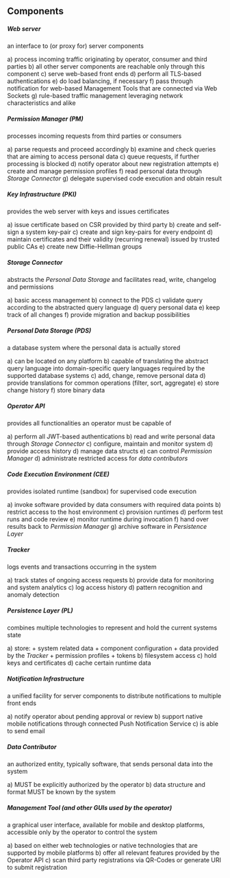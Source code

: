 ## Components



##### Web server 
an interface to (or proxy for) server components

a)  process incoming traffic originating by operator, consumer and third parties
b)  all other server components are reachable only through this component
c)  serve web-based front ends
d)  perform all TLS-based authentications
e)  do load balancing, if necessary
f)  pass through notification for web-based Management Tools that are connected via Web Sockets
g)  rule-based traffic management leveraging network characteristics and alike  


##### Permission Manager *(PM)*
processes incoming requests from third parties or consumers

a)  parse requests and proceed accordingly
b)  examine and check queries that are aiming to access personal data
c)  queue requests, if further processing is blocked 
d)  notify operator about new registration attempts
e)  create and manage permission profiles
f)  read personal data through *Storage Connector*
g)  delegate supervised code execution and obtain result


##### Key Infrastructure (PKI)
provides the web server with keys and issues certificates
  
a)  issue certificate based on CSR provided by third party
b)  create and self-sign a system key-pair 
c)  create and sign key-pairs for every endpoint
d)  maintain certificates and their validity (recurring renewal) issued by trusted public CAs
e)  create new Diffie-Hellman groups


##### Storage Connector
abstracts the *Personal Data Storage* and facilitates read, write, changelog and permissions

a)  basic access management
b)  connect to the PDS
c)  validate query according to the abstracted query language
d)  query personal data
e)  keep track of all changes
f)  provide migration and backup possibilities


##### Personal Data Storage *(PDS)*
a database system where the personal data is actually stored

a)  can be located on any platform
b)  capable of translating the abstract query language into domain-specific query languages required
    by the supported database systems
c)  add, change, remove personal data
d)  provide translations for common operations (filter, sort, aggregate)
e)  store change history
f)  store binary data


##### Operator API
provides all functionalities an operator must be capable of

a)  perform all JWT-based authentications
b)  read and write personal data through *Storage Connector*
c)  configure, maintain and monitor system
d)  provide access history
d)  manage data structs
e)  can control *Permission Manager*
d)  administrate restricted access for *data contributors*


##### Code Execution Environment *(CEE)*
provides isolated runtime (sandbox) for supervised code execution
  
a)  invoke software provided by data consumers with required data points
b)  restrict access to the host environment
c)  provision runtimes
d)  perform test runs and code review
e)  monitor runtime during invocation
f)  hand over results back to *Permission Manager*
g)  archive software in *Persistence Layer*


##### Tracker
logs events and transactions occurring in the system

a)  track states of ongoing access requests
b)  provide data for monitoring and system analytics
c)  log access history
d)  pattern recognition and anomaly detection


##### Persistence Layer *(PL)*
combines multiple technologies to represent and hold the current systems state  

a)  store:
    +   system related data
    +   component configuration
    +   data provided by the *Tracker*
    +   permission profiles
    +   tokens
b)  filesystem access
c)  hold keys and certificates
d)  cache certain runtime data


##### Notification Infrastructure
a unified facility for server components to distribute notifications to multiple front ends 

a)  notify operator about pending approval or review
b)  support native mobile notifications through connected Push Notification Service
c)  is able to send email   


##### Data Contributor 
an authorized entity, typically software, that sends personal data into the system

a)  MUST be explicitly authorized by the operator
b)  data structure and format MUST be known by the system


##### Management Tool (and other GUIs used by the operator)
a graphical user interface, available for mobile and desktop platforms, accessible only by the 
operator to control the system

a)  based on either web technologies or native technologies that are supported by mobile platforms
b)  offer all relevant features provided by the Operator API 
c)  scan third party registrations via QR-Codes or generate URI to submit registration
